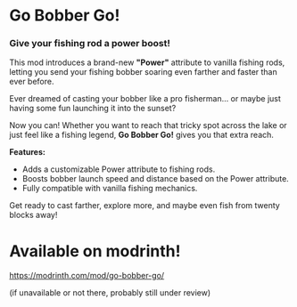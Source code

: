 # Go Bobber Go!  
### Give your fishing rod a power boost!

This mod introduces a brand-new **"Power"** attribute to vanilla fishing rods, letting you send your fishing bobber soaring even farther and faster than ever before.

Ever dreamed of casting your bobber like a pro fisherman… or maybe just having some fun launching it into the sunset?  

Now you can! Whether you want to reach that tricky spot across the lake or just feel like a fishing legend, **Go Bobber Go!** gives you that extra reach.

**Features:**
- Adds a customizable Power attribute to fishing rods.
- Boosts bobber launch speed and distance based on the Power attribute.
- Fully compatible with vanilla fishing mechanics.

Get ready to cast farther, explore more, and maybe even fish from twenty blocks away!


# Available on modrinth!
https://modrinth.com/mod/go-bobber-go/

(if unavailable or not there, probably still under review)
